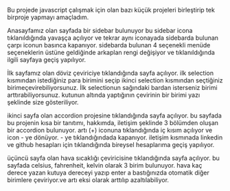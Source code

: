 Bu projede javascript çalışmak için olan bazı küçük projeleri birleştirip tek birproje yapmayı amaçladım.

Anasayfamız olan sayfada bir sidebar bulunuyor bu sidebar icona tıklanıldığında yavaşça açılıyor ve tekrar aynı iconayada sidebarda bulunan çarpı iconun basınca kapanıyor.
    sidebarda bulunan 4 seçenekli menüde seçeneklerin üstüne geldiğinde arkaplan rengi değişiyor ve tıklanıldığında ilgili sayfaya geçiş yapılıyor.
  
İlk sayfamız olan döviz çeviriciye tıklandığında sayfa açılıyor.
     ilk selection kısmından istediğiniz para birimini seçip ikinci selection kısmından seçtiğiniz birimeçevirebiliyorsunuz.
    İlk selectionun sağındaki bardan isterseniz birimi arttırabiliyorsunuz.
    kutunun altında yaptığının çevirinin bir birimi yazı şeklinde size gösteriliyor.

ikinci sayfa olan accordion projesine tıklandığında sayfa açılıyor.
    bu sayfada bu projenin kısa bir tanıtımı, hakkımda, iletişim şeklinde 3 bölümden oluşan bir accordion bulunuyor.
    artı (+) iconuna tıklandığında iç kısım açılıyor ve icon - ye dönüyor. - ye tıklandığındada kapanıyor.
    iletişim kısmınada linkedin ve github hesapları için tıklandığında bireysel hesaplarıma geçiş yapılıyor.

üçüncü sayfa olan hava sıcaklığı çeviricisine tıklandığında sayfa açılıyor.
    bu sayfada celsius, fahrenheit, kelvin olarak 3 birim bulunuyor.
    hava kaç derece yazan kutuya dereceyi yazıp enter a bastığınızda otomatik diğer birimlere çeviriyor.ve artı eksi olarak arttılıp azaltılabiliyor.
  
  
